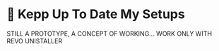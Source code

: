 # :large_blue_diamond: Kepp Up To Date My Setups
STILL A PROTOTYPE, A CONCEPT OF WORKING...
WORK ONLY WITH REVO UNISTALLER

